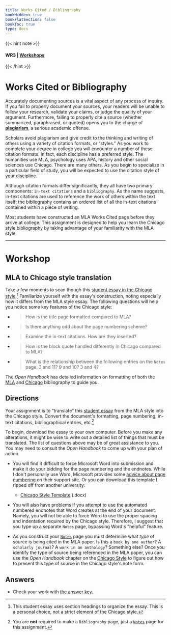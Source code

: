 ```yaml
---
title: Works Cited / Bibliography
bookHidden: true
bookFlatSection: false
bookToc: true
type: docs
---
```


{{< hint note >}} 
#### <i class="fas fa-dot-circle"></i>  **WR3** | [**Workshops**](/courses/workshops/) 
{{< /hint >}}

# Works Cited or Bibliography

Accurately documenting sources is a vital aspect of any process of inquiry. If you fail to properly document your sources, your readers will be unable to follow your research, validate your claims, or judge the quality of your argument. Furthermore, failing to properly cite a source (whether summarized, paraphrased, or quoted) opens you to the charge of [**plagiarism**](/resources/open-handbook/chapter-10/), a serious academic offense.

Scholars avoid plagiarism and give credit to the thinking and writing of others using a variety of citation formats, or “styles.” As you work to complete your degree in college you will encounter a number of these citation formats. In fact, each discipline has a preferred style. The humanities use MLA, psychology uses APA, history and other social sciences use Chicago. There are many others. As you begin to specialize in a particular field of study, you will be expected to use the citation style of your discipline. 

Although citation formats differ significantly, they all have two primary components: `in-text citations` and a `bibliography`. As the name suggests, in-text citations are used to reference the work of others within the text itself; the bibliography contains an ordered list of all the in-text citations contained within a piece of writing.

Most students have constructed an MLA Works Cited page before they arrive at college. This assignment is designed to help you learn the Chicago style bibliography by taking advantage of your familiarity with the MLA style. 

---

# Workshop

## MLA to Chicago style translation

Take a few moments to scan though this [student essay in the Chicago style](/docs/student-chi-essay.pdf).[^1] Familiarize yourself with the essay's construction, noting especially how it differs from the MLA style essay. The following questions will help you notice some key features of the Chicago style:

- >[<i class="fas fa-circle"></i>]() How is the title page formatted compared to MLA?

- >[<i class="fas fa-circle"></i>]() Is there anything odd about the page numbering scheme?

- >[<i class="fas fa-circle"></i>]() Examine the in-text citations. How are they inserted?

- >[<i class="fas fa-circle"></i>]() How is the block quote handled differently in Chicago compared to MLA?

- >[<i class="fas fa-circle"></i>]() What is the relationship between the following entries on the `Notes` page: 3 and 11? 9 and 10? 3 and 4?  


The *Open Handbook* has detailed information on formatting of both the [MLA](https://no-silo.com/resources/open-handbook/chapter-11-mla/) and [Chicago](https://no-silo.com/resources/open-handbook/chapter-11-chi/) bibliography to guide you. 

## Directions

Your assignment is to “translate” this [student essay](/docs/egoist-mla-student.doc) from the MLA style into the Chicago style. Convert the document's formatting, page numbering, in-text citations, bibliographical entries, etc.[^2] 

To begin, download the essay to your own computer. Before you make any alterations, it might be wise to write out a detailed list of things that must be translated. The list of questions above may be of great assistance to you. You may need to consult the *Open Handbook* to come up with your plan of action.

- You will find it difficult to force Microsoft Word into submission and make it do your bidding for the page numbering and the endnotes. While I don't personally use Word, Microsoft provides some [advice about page numbering](https://support.microsoft.com/en-us/office/start-page-numbering-later-in-your-document-c73e3d55-d722-4bd0-886e-0b0bd0eb3f02) on their support site. Or you can download this template I ripped off from another university:

    - [Chicago Style Template](/docs/chicago-style-template.docx) (.docx)

- You will also have problems if you attempt to use the automated numbered endnotes that Word creates at the end of your document. Namely, you will not be able to force Word to use the proper spacing and indentation required by the Chicago style. Therefore, I suggest that you type up a separate `Notes` page, bypassing Word's "helpful" feature.

- As you construct your [`Notes`](/resources/open-handbook/chapter-11-chi/#chicago-notes-page-formatting) page you must determine what *type* of source is being cited in the MLA paper. Is this a `book by one author`? A `scholarly journal`? A `work in an anthology`? Something else? Once you identify the type of source being referenced in the MLA paper, you can use the *Open Handbook* chapter on the [Chicago Style](https://no-silo.com/resources/open-handbook/chapter-11-chi/) to figure out how to present this type of source in the Chicago style's note form.

[^1]: This student essay uses section headings to organize the essay. This is a personal choice, not a strict element of the Chicago style.
[^2]: You are **not** required to make a `Bibliography` page, just a [`Notes`](/resources/open-handbook/chapter-11-chi/#chicago-notes-page-formatting) page for this assignment.


## Answers

- <i class="far fa-check-circle"></i> Check your work with [the answer key](/docs/workshop-4-answers.pdf).


